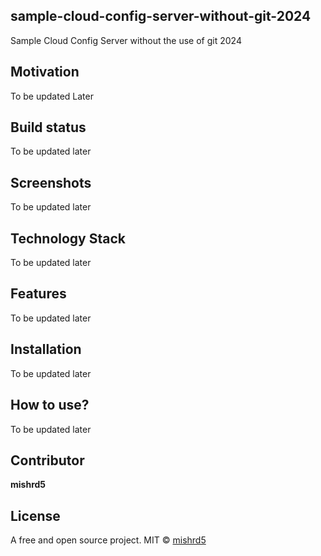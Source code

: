 ## sample-cloud-config-server-without-git-2024
Sample Cloud Config Server without the use of git 2024

## Motivation
To be updated Later

## Build status
To be updated later

## Screenshots
To be updated later

## Technology Stack
To be updated later

## Features
To be updated later

## Installation
To be updated later

## How to use?
To be updated later

## Contributor

**mishrd5**

## License
A free and open source project.
MIT © [mishrd5]()